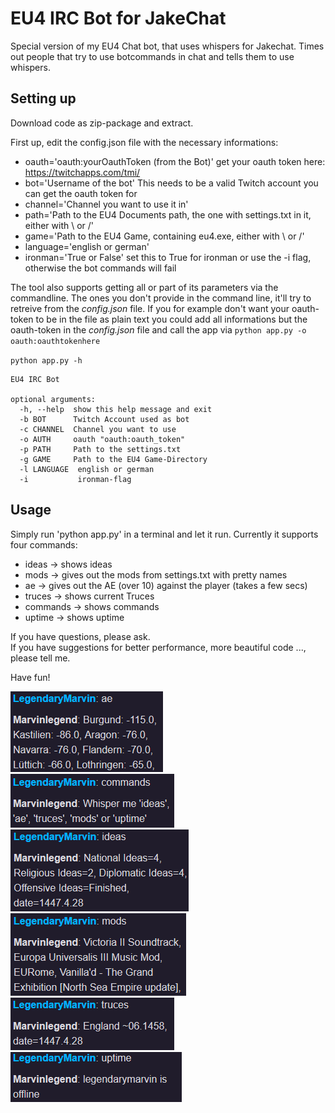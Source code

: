 # EU4 IRC Bot for JakeChat

Special version of my EU4 Chat bot, that uses whispers for Jakechat.
Times out people that try to use botcommands in chat and tells them to use whispers. 

## Setting up

Download code as zip-package and extract.

First up, edit the config.json file with the necessary informations:
* oauth='oauth:yourOauthToken (from the Bot)' get your oauth token here: https://twitchapps.com/tmi/
* bot='Username of the bot' This needs to be a valid Twitch account you can get the oauth token for
* channel='Channel you want to use it in'
* path='Path to the EU4 Documents path, the one with settings.txt in it, either with \\ or /'
* game='Path to the EU4 Game, containing eu4.exe, either with \\ or /'
* language='english or german'
* ironman='True or False' set this to True for ironman or use the -i flag, otherwise the bot commands will fail

The tool also supports getting all or part of its parameters via the commandline. The ones you don't provide in the command line, it'll try to retreive from the *config.json* file. If you for example don't want your oauth-token to be in the file as plain text you could add all informations but the oauth-token in the *config.json* file and call the app via `python app.py -o oauth:oauthtokenhere`

`python app.py -h`

```
EU4 IRC Bot

optional arguments:
  -h, --help  show this help message and exit
  -b BOT      Twitch Account used as bot
  -c CHANNEL  Channel you want to use
  -o AUTH     oauth "oauth:oauth_token"
  -p PATH     Path to the settings.txt
  -g GAME     Path to the EU4 Game-Directory
  -l LANGUAGE  english or german
  -i           ironman-flag

```


## Usage

Simply run 'python app.py' in a terminal and let it run. Currently it supports four commands:

* ideas -> shows ideas
* mods -> gives out the mods from settings.txt with pretty names
* ae -> gives out the AE (over 10) against the player (takes a few secs)
* truces -> shows current Truces
* commands -> shows commands
* uptime -> shows uptime

If you have questions, please ask.   
If you have suggestions for better performance, more beautiful code ..., please tell me.

Have fun!

![example](https://github.com/metzbernhard/eu4bot/blob/ddrjake/ae.png)
![example](https://github.com/metzbernhard/eu4bot/blob/ddrjake/commands.png)
![example](https://github.com/metzbernhard/eu4bot/blob/ddrjake/ideas.png)
![example](https://github.com/metzbernhard/eu4bot/blob/ddrjake/mods.png)
![example](https://github.com/metzbernhard/eu4bot/blob/ddrjake/truces.png)
![example](https://github.com/metzbernhard/eu4bot/blob/ddrjake/uptime.png)
